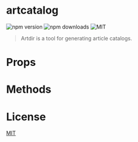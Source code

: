 # artcatalog

![npm version](https://img.shields.io/npm/v/artcatalog.svg)
![npm downloads](https://img.shields.io/npm/dt/artcatalog.svg)
![MIT](https://img.shields.io/badge/license-MIT-blue.svg)

> Artdir is a tool for generating article catalogs.

# Props

# Methods

# License
[MIT](https://github.com/bestvist/artcatalog/blob/master/LICENSE)